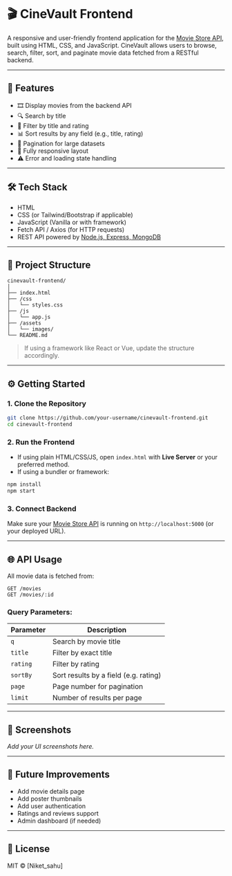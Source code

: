 
# 🎬 CineVault Frontend

A responsive and user-friendly frontend application for the [Movie Store API](https://github.com/your-username/movie-store-api), built using HTML, CSS, and JavaScript. CineVault allows users to browse, search, filter, sort, and paginate movie data fetched from a RESTful backend.

---

## 🚀 Features

- 🎞️ Display movies from the backend API
- 🔍 Search by title
- 🎯 Filter by title and rating
- 📊 Sort results by any field (e.g., title, rating)
- 📄 Pagination for large datasets
- 📱 Fully responsive layout
- ⚠️ Error and loading state handling

---

## 🛠️ Tech Stack

- HTML
- CSS (or Tailwind/Bootstrap if applicable)
- JavaScript (Vanilla or with framework)
- Fetch API / Axios (for HTTP requests)
- REST API powered by [Node.js, Express, MongoDB](https://github.com/your-username/movie-store-api)

---

## 📂 Project Structure

```
cinevault-frontend/
│
├── index.html
├── /css
│   └── styles.css
├── /js
│   └── app.js
├── /assets
│   └── images/
└── README.md
```

> If using a framework like React or Vue, update the structure accordingly.

---

## ⚙️ Getting Started

### 1. Clone the Repository

```bash
git clone https://github.com/your-username/cinevault-frontend.git
cd cinevault-frontend
```

### 2. Run the Frontend

- If using plain HTML/CSS/JS, open `index.html` with **Live Server** or your preferred method.
- If using a bundler or framework:

```bash
npm install
npm start
```

### 3. Connect Backend

Make sure your [Movie Store API](https://github.com/your-username/movie-store-api) is running on `http://localhost:5000` (or your deployed URL).

---

## 🌐 API Usage

All movie data is fetched from:

```
GET /movies
GET /movies/:id
```

### Query Parameters:

| Parameter | Description                         |
|-----------|-------------------------------------|
| `q`       | Search by movie title               |
| `title`   | Filter by exact title               |
| `rating`  | Filter by rating                    |
| `sortBy`  | Sort results by a field (e.g. rating) |
| `page`    | Page number for pagination          |
| `limit`   | Number of results per page          |

---

## 📸 Screenshots

_Add your UI screenshots here._

---

## 🧪 Future Improvements

- Add movie details page
- Add poster thumbnails
- Add user authentication
- Ratings and reviews support
- Admin dashboard (if needed)

---

## 📄 License

MIT © [Niket_sahu]
